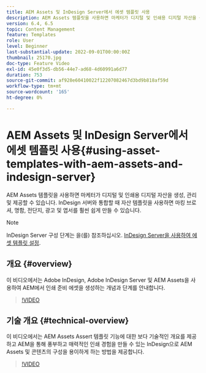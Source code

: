 ```yaml
---
title: AEM Assets 및 InDesign Server에서 에셋 템플릿 사용
description: AEM Assets 템플릿을 사용하면 마케터가 디지털 및 인쇄용 디지털 자산을 생성, 관리 및 제공할 수 있습니다. InDesign 서버와 통합할 때 자산 템플릿을 사용하면 마킹 브로셔, 명함, 전단지, 광고 및 엽서를 훨씬 쉽게 만들 수 있습니다.
version: 6.4, 6.5
topic: Content Management
feature: Templates
role: User
level: Beginner
last-substantial-update: 2022-09-01T00:00:00Z
thumbnail: 25170.jpg
doc-type: Feature Video
exl-id: 45e0f3d5-db56-44e7-ad68-4d60991a6d77
duration: 753
source-git-commit: af928e60410022f12207082467d3bd9b818af59d
workflow-type: tm+mt
source-wordcount: '165'
ht-degree: 0%

---
```


# AEM Assets 및 InDesign Server에서 에셋 템플릿 사용{#using-asset-templates-with-aem-assets-and-indesign-server}

AEM Assets 템플릿을 사용하면 마케터가 디지털 및 인쇄용 디지털 자산을 생성, 관리 및 제공할 수 있습니다. InDesign 서버와 통합할 때 자산 템플릿을 사용하면 마킹 브로셔, 명함, 전단지, 광고 및 엽서를 훨씬 쉽게 만들 수 있습니다.

>[!NOTE]
>
>InDesign Server 구성 단계는 을(를) 참조하십시오. [InDesign Server을 사용하여 에셋 템플릿 설정](asset-templates-technical-video-setup.md).

## 개요 {#overview}

이 비디오에서는 Adobe InDesign, Adobe InDesign Server 및 AEM Assets을 사용하여 AEM에서 인쇄 준비 에셋을 생성하는 개념과 단계를 안내합니다.

>[!VIDEO](https://video.tv.adobe.com/v/25170?quality=12&learn=on)

## 기술 개요 {#technical-overview}

이 비디오에서는 AEM Assets Assert 템플릿 기능에 대한 보다 기술적인 개요를 제공하고 AEM을 통해 풍부하고 매력적인 인쇄 경험을 만들 수 있는 InDesign으로 AEM Assets 및 콘텐츠의 구성을 용이하게 하는 방법을 제공합니다.

>[!VIDEO](https://video.tv.adobe.com/v/17071?quality=12&learn=on)
